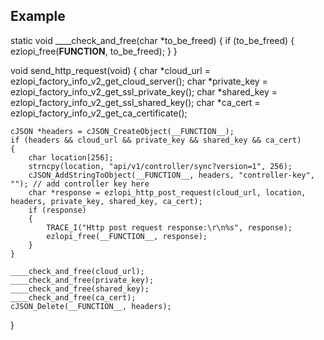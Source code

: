 ## Example

static void ____check_and_free(char *to_be_freed)
{
    if (to_be_freed)
    {
        ezlopi_free(__FUNCTION__, to_be_freed);
    }
}

void send_http_request(void)
{
    char *cloud_url = ezlopi_factory_info_v2_get_cloud_server();
    char *private_key = ezlopi_factory_info_v2_get_ssl_private_key();
    char *shared_key = ezlopi_factory_info_v2_get_ssl_shared_key();
    char *ca_cert = ezlopi_factory_info_v2_get_ca_certificate();

    cJSON *headers = cJSON_CreateObject(__FUNCTION__);
    if (headers && cloud_url && private_key && shared_key && ca_cert)
    {
        char location[256];
        strncpy(location, "api/v1/controller/sync?version=1", 256);
        cJSON_AddStringToObject(__FUNCTION__, headers, "controller-key", ""); // add controller key here
        char *response = ezlopi_http_post_request(cloud_url, location, headers, private_key, shared_key, ca_cert);
        if (response)
        {
            TRACE_I("Http post request response:\r\n%s", response);
            ezlopi_free(__FUNCTION__, response);
        }
    }

    ____check_and_free(cloud_url);
    ____check_and_free(private_key);
    ____check_and_free(shared_key);
    ____check_and_free(ca_cert);
    cJSON_Delete(__FUNCTION__, headers);
}